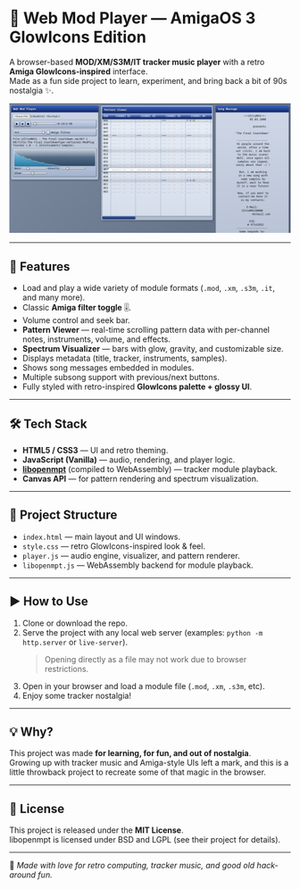 # 🎵 Web Mod Player — AmigaOS 3 GlowIcons Edition

A browser-based **MOD/XM/S3M/IT tracker music player** with a retro **Amiga GlowIcons-inspired** interface.  
Made as a fun side project to learn, experiment, and bring back a bit of 90s nostalgia ✨.

![screenshot](screenshot.png)

---

## 🚀 Features

- Load and play a wide variety of module formats (`.mod`, `.xm`, `.s3m`, `.it`, and many more).  
- Classic **Amiga filter toggle** 🎚️.  
- Volume control and seek bar.  
- **Pattern Viewer** — real-time scrolling pattern data with per-channel notes, instruments, volume, and effects.  
- **Spectrum Visualizer** — bars with glow, gravity, and customizable size.  
- Displays metadata (title, tracker, instruments, samples).  
- Shows song messages embedded in modules.  
- Multiple subsong support with previous/next buttons.  
- Fully styled with retro-inspired **GlowIcons palette + glossy UI**.  

---

## 🛠️ Tech Stack

- **HTML5 / CSS3** — UI and retro theming.  
- **JavaScript (Vanilla)** — audio, rendering, and player logic.  
- **[libopenmpt](https://lib.openmpt.org/)** (compiled to WebAssembly) — tracker module playback.  
- **Canvas API** — for pattern rendering and spectrum visualization.  

---

## 📂 Project Structure

- `index.html` — main layout and UI windows.  
- `style.css` — retro GlowIcons-inspired look & feel.  
- `player.js` — audio engine, visualizer, and pattern renderer.  
- `libopenmpt.js` — WebAssembly backend for module playback.  

---

## ▶️ How to Use

1. Clone or download the repo.
2. Serve the project with any local web server (examples: `python -m http.server` or `live-server`).  
   > Opening directly as a file may not work due to browser restrictions.  
3. Open in your browser and load a module file (`.mod`, `.xm`, `.s3m`, etc).  
4. Enjoy some tracker nostalgia!  

---

## 💡 Why?

This project was made **for learning, for fun, and out of nostalgia**.  
Growing up with tracker music and Amiga-style UIs left a mark, and this is a little throwback project to recreate some of that magic in the browser.  

---

## 📜 License

This project is released under the **MIT License**.  
libopenmpt is licensed under BSD and LGPL (see their project for details).  

---

👾 *Made with love for retro computing, tracker music, and good old hack-around fun.*
